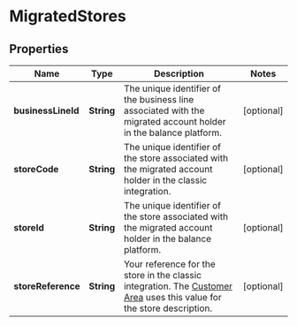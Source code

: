 

# MigratedStores


## Properties

| Name | Type | Description | Notes |
|------------ | ------------- | ------------- | -------------|
|**businessLineId** | **String** | The unique identifier of the business line associated with the migrated account holder in the balance platform. |  [optional] |
|**storeCode** | **String** | The unique identifier of the store associated with the migrated account holder in the classic integration. |  [optional] |
|**storeId** | **String** | The unique identifier of the store associated with the migrated account holder in the balance platform. |  [optional] |
|**storeReference** | **String** | Your reference for the store in the classic integration. The [Customer Area](https://ca-test.adyen.com/) uses this value for the store description. |  [optional] |



